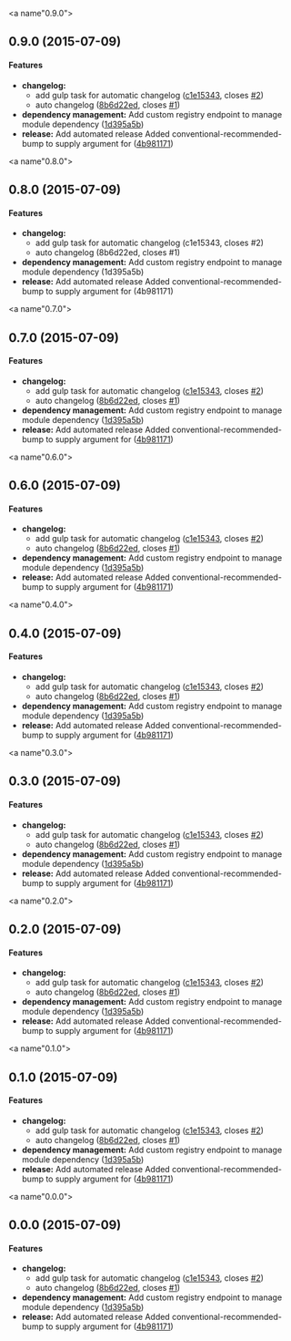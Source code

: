 <a name"0.9.0"></a>
## 0.9.0 (2015-07-09)


#### Features

* **changelog:**
  * add gulp task for automatic changelog ([c1e15343](https://www.github.com/fusionstrings/project-fusion/commit/c1e15343), closes [#2](https://www.github.com/fusionstrings/project-fusion/issues/2))
  * auto changelog ([8b6d22ed](https://www.github.com/fusionstrings/project-fusion/commit/8b6d22ed), closes [#1](https://www.github.com/fusionstrings/project-fusion/issues/1))
* **dependency management:** Add custom registry endpoint to manage module dependency ([1d395a5b](https://www.github.com/fusionstrings/project-fusion/commit/1d395a5b))
* **release:** Add automated release Added conventional-recommended-bump to supply argument for ([4b981171](https://www.github.com/fusionstrings/project-fusion/commit/4b981171))


<a name"0.8.0"></a>
## 0.8.0 (2015-07-09)


#### Features

* **changelog:**
  * add gulp task for automatic changelog (c1e15343, closes #2)
  * auto changelog (8b6d22ed, closes #1)
* **dependency management:** Add custom registry endpoint to manage module dependency (1d395a5b)
* **release:** Add automated release Added conventional-recommended-bump to supply argument for (4b981171)


<a name"0.7.0"></a>
## 0.7.0 (2015-07-09)


#### Features

* **changelog:**
  * add gulp task for automatic changelog ([c1e15343](https://www.github.com/fusionstrings/project-fusion/commit/c1e15343), closes [#2](https://www.github.com/fusionstrings/project-fusion/issues/2))
  * auto changelog ([8b6d22ed](https://www.github.com/fusionstrings/project-fusion/commit/8b6d22ed), closes [#1](https://www.github.com/fusionstrings/project-fusion/issues/1))
* **dependency management:** Add custom registry endpoint to manage module dependency ([1d395a5b](https://www.github.com/fusionstrings/project-fusion/commit/1d395a5b))
* **release:** Add automated release Added conventional-recommended-bump to supply argument for ([4b981171](https://www.github.com/fusionstrings/project-fusion/commit/4b981171))


<a name"0.6.0"></a>
## 0.6.0 (2015-07-09)


#### Features

* **changelog:**
  * add gulp task for automatic changelog ([c1e15343](https://www.github.com/fusionstrings/project-fusion/commit/c1e15343), closes [#2](https://www.github.com/fusionstrings/project-fusion/issues/2))
  * auto changelog ([8b6d22ed](https://www.github.com/fusionstrings/project-fusion/commit/8b6d22ed), closes [#1](https://www.github.com/fusionstrings/project-fusion/issues/1))
* **dependency management:** Add custom registry endpoint to manage module dependency ([1d395a5b](https://www.github.com/fusionstrings/project-fusion/commit/1d395a5b))
* **release:** Add automated release Added conventional-recommended-bump to supply argument for ([4b981171](https://www.github.com/fusionstrings/project-fusion/commit/4b981171))


<a name"0.4.0"></a>
## 0.4.0 (2015-07-09)


#### Features

* **changelog:**
  * add gulp task for automatic changelog ([c1e15343](https://www.github.com/fusionstrings/project-fusion/commit/c1e15343), closes [#2](https://www.github.com/fusionstrings/project-fusion/issues/2))
  * auto changelog ([8b6d22ed](https://www.github.com/fusionstrings/project-fusion/commit/8b6d22ed), closes [#1](https://www.github.com/fusionstrings/project-fusion/issues/1))
* **dependency management:** Add custom registry endpoint to manage module dependency ([1d395a5b](https://www.github.com/fusionstrings/project-fusion/commit/1d395a5b))
* **release:** Add automated release Added conventional-recommended-bump to supply argument for ([4b981171](https://www.github.com/fusionstrings/project-fusion/commit/4b981171))


<a name"0.3.0"></a>
## 0.3.0 (2015-07-09)


#### Features

* **changelog:**
  * add gulp task for automatic changelog ([c1e15343](https://www.github.com/fusionstrings/project-fusion/commit/c1e15343), closes [#2](https://www.github.com/fusionstrings/project-fusion/issues/2))
  * auto changelog ([8b6d22ed](https://www.github.com/fusionstrings/project-fusion/commit/8b6d22ed), closes [#1](https://www.github.com/fusionstrings/project-fusion/issues/1))
* **dependency management:** Add custom registry endpoint to manage module dependency ([1d395a5b](https://www.github.com/fusionstrings/project-fusion/commit/1d395a5b))
* **release:** Add automated release Added conventional-recommended-bump to supply argument for ([4b981171](https://www.github.com/fusionstrings/project-fusion/commit/4b981171))


<a name"0.2.0"></a>
## 0.2.0 (2015-07-09)


#### Features

* **changelog:**
  * add gulp task for automatic changelog ([c1e15343](https://www.github.com/fusionstrings/project-fusion/commit/c1e15343), closes [#2](https://www.github.com/fusionstrings/project-fusion/issues/2))
  * auto changelog ([8b6d22ed](https://www.github.com/fusionstrings/project-fusion/commit/8b6d22ed), closes [#1](https://www.github.com/fusionstrings/project-fusion/issues/1))
* **dependency management:** Add custom registry endpoint to manage module dependency ([1d395a5b](https://www.github.com/fusionstrings/project-fusion/commit/1d395a5b))
* **release:** Add automated release Added conventional-recommended-bump to supply argument for ([4b981171](https://www.github.com/fusionstrings/project-fusion/commit/4b981171))


<a name"0.1.0"></a>
## 0.1.0 (2015-07-09)


#### Features

* **changelog:**
  * add gulp task for automatic changelog ([c1e15343](https://www.github.com/fusionstrings/project-fusion/commit/c1e15343), closes [#2](https://www.github.com/fusionstrings/project-fusion/issues/2))
  * auto changelog ([8b6d22ed](https://www.github.com/fusionstrings/project-fusion/commit/8b6d22ed), closes [#1](https://www.github.com/fusionstrings/project-fusion/issues/1))
* **dependency management:** Add custom registry endpoint to manage module dependency ([1d395a5b](https://www.github.com/fusionstrings/project-fusion/commit/1d395a5b))
* **release:** Add automated release Added conventional-recommended-bump to supply argument for ([4b981171](https://www.github.com/fusionstrings/project-fusion/commit/4b981171))


<a name"0.0.0"></a>
## 0.0.0 (2015-07-09)


#### Features

* **changelog:**
  * add gulp task for automatic changelog ([c1e15343](https://www.github.com/fusionstrings/project-fusion/commit/c1e15343), closes [#2](https://www.github.com/fusionstrings/project-fusion/issues/2))
  * auto changelog ([8b6d22ed](https://www.github.com/fusionstrings/project-fusion/commit/8b6d22ed), closes [#1](https://www.github.com/fusionstrings/project-fusion/issues/1))
* **dependency management:** Add custom registry endpoint to manage module dependency ([1d395a5b](https://www.github.com/fusionstrings/project-fusion/commit/1d395a5b))
* **release:** Add automated release Added conventional-recommended-bump to supply argument for ([4b981171](https://www.github.com/fusionstrings/project-fusion/commit/4b981171))

